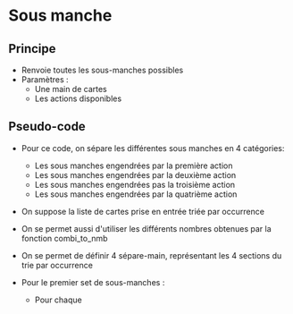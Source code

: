 # Sous manche

## Principe

* Renvoie toutes les sous-manches possibles
* Paramètres :
  * Une main de cartes
  * Les actions disponibles

## Pseudo-code

* Pour ce code, on sépare les différentes sous manches en 4 catégories:
  * Les sous manches engendrées par la première action
  * Les sous manches engendrées par la deuxième action
  * Les sous manches engendrées pas la troisième action
  * Les sous manches engendrées par la quatrième action

* On suppose la liste de cartes prise en entrée triée par occurrence
* On se permet aussi d'utiliser les différents nombres obtenues par la fonction combi_to_nmb
* On se permet de définir 4 sépare-main, représentant les 4 sections du trie par occurrence

* Pour le premier set de sous-manches :
  * Pour chaque  
